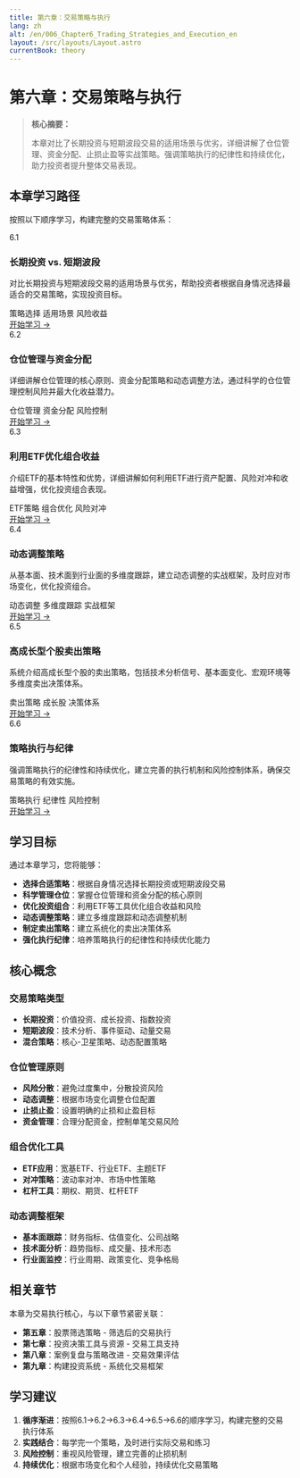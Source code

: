 ```yaml
---
title: 第六章：交易策略与执行
lang: zh
alt: /en/006_Chapter6_Trading_Strategies_and_Execution_en
layout: /src/layouts/Layout.astro
currentBook: theory
---
```

# 第六章：交易策略与执行

> **核心摘要：**
> 
> 本章对比了长期投资与短期波段交易的适用场景与优劣，详细讲解了仓位管理、资金分配、止损止盈等实战策略。强调策略执行的纪律性和持续优化，助力投资者提升整体交易表现。

## 本章学习路径

按照以下顺序学习，构建完整的交易策略体系：

<div class="chapters-grid">
  <div class="chapter-card">
    <div class="chapter-header">
      <span class="chapter-number">6.1</span>
      <h3>长期投资 vs. 短期波段</h3>
    </div>
    <p>对比长期投资与短期波段交易的适用场景与优劣，帮助投资者根据自身情况选择最适合的交易策略，实现投资目标。</p>
    <div class="chapter-features">
      <span class="feature-tag">策略选择</span>
      <span class="feature-tag">适用场景</span>
      <span class="feature-tag">风险收益</span>
    </div>
    <a href="/book1/006_Chapter6/6.1_Long_term_vs_Short_term_CN" class="chapter-link">开始学习 →</a>
  </div>

  <div class="chapter-card">
    <div class="chapter-header">
      <span class="chapter-number">6.2</span>
      <h3>仓位管理与资金分配</h3>
    </div>
    <p>详细讲解仓位管理的核心原则、资金分配策略和动态调整方法，通过科学的仓位管理控制风险并最大化收益潜力。</p>
    <div class="chapter-features">
      <span class="feature-tag">仓位管理</span>
      <span class="feature-tag">资金分配</span>
      <span class="feature-tag">风险控制</span>
    </div>
    <a href="/book1/006_Chapter6/6.2_Position_Management_CN" class="chapter-link">开始学习 →</a>
  </div>

  <div class="chapter-card">
    <div class="chapter-header">
      <span class="chapter-number">6.3</span>
      <h3>利用ETF优化组合收益</h3>
    </div>
    <p>介绍ETF的基本特性和优势，详细讲解如何利用ETF进行资产配置、风险对冲和收益增强，优化投资组合表现。</p>
    <div class="chapter-features">
      <span class="feature-tag">ETF策略</span>
      <span class="feature-tag">组合优化</span>
      <span class="feature-tag">风险对冲</span>
    </div>
    <a href="/book1/006_Chapter6/6.3_ETF_Optimization_CN" class="chapter-link">开始学习 →</a>
  </div>

  <div class="chapter-card">
    <div class="chapter-header">
      <span class="chapter-number">6.4</span>
      <h3>动态调整策略</h3>
    </div>
    <p>从基本面、技术面到行业面的多维度跟踪，建立动态调整的实战框架，及时应对市场变化，优化投资组合。</p>
    <div class="chapter-features">
      <span class="feature-tag">动态调整</span>
      <span class="feature-tag">多维度跟踪</span>
      <span class="feature-tag">实战框架</span>
    </div>
    <a href="/book1/006_Chapter6/6.4_Dynamic_Adjustment_CN" class="chapter-link">开始学习 →</a>
  </div>

  <div class="chapter-card">
    <div class="chapter-header">
      <span class="chapter-number">6.5</span>
      <h3>高成长型个股卖出策略</h3>
    </div>
    <p>系统介绍高成长型个股的卖出策略，包括技术分析信号、基本面变化、宏观环境等多维度卖出决策体系。</p>
    <div class="chapter-features">
      <span class="feature-tag">卖出策略</span>
      <span class="feature-tag">成长股</span>
      <span class="feature-tag">决策体系</span>
    </div>
    <a href="/book1/006_Chapter6/6.5_Growth_Stock_Exit_CN" class="chapter-link">开始学习 →</a>
  </div>

  <div class="chapter-card">
    <div class="chapter-header">
      <span class="chapter-number">6.6</span>
      <h3>策略执行与纪律</h3>
    </div>
    <p>强调策略执行的纪律性和持续优化，建立完善的执行机制和风险控制体系，确保交易策略的有效实施。</p>
    <div class="chapter-features">
      <span class="feature-tag">策略执行</span>
      <span class="feature-tag">纪律性</span>
      <span class="feature-tag">风险控制</span>
    </div>
    <a href="/book1/006_Chapter6/6.6_Strategy_Execution_CN" class="chapter-link">开始学习 →</a>
  </div>
</div>

## 学习目标

通过本章学习，您将能够：

- **选择合适策略**：根据自身情况选择长期投资或短期波段交易
- **科学管理仓位**：掌握仓位管理和资金分配的核心原则
- **优化投资组合**：利用ETF等工具优化组合收益和风险
- **动态调整策略**：建立多维度跟踪和动态调整机制
- **制定卖出策略**：建立系统化的卖出决策体系
- **强化执行纪律**：培养策略执行的纪律性和持续优化能力

## 核心概念

### 交易策略类型
- **长期投资**：价值投资、成长投资、指数投资
- **短期波段**：技术分析、事件驱动、动量交易
- **混合策略**：核心-卫星策略、动态配置策略

### 仓位管理原则
- **风险分散**：避免过度集中，分散投资风险
- **动态调整**：根据市场变化调整仓位配置
- **止损止盈**：设置明确的止损和止盈目标
- **资金管理**：合理分配资金，控制单笔交易风险

### 组合优化工具
- **ETF应用**：宽基ETF、行业ETF、主题ETF
- **对冲策略**：波动率对冲、市场中性策略
- **杠杆工具**：期权、期货、杠杆ETF

### 动态调整框架
- **基本面跟踪**：财务指标、估值变化、公司战略
- **技术面分析**：趋势指标、成交量、技术形态
- **行业面监控**：行业周期、政策变化、竞争格局

## 相关章节

本章为交易执行核心，与以下章节紧密关联：

- **第五章**：股票筛选策略 - 筛选后的交易执行
- **第七章**：投资决策工具与资源 - 交易工具支持
- **第八章**：案例复盘与策略改进 - 交易效果评估
- **第九章**：构建投资系统 - 系统化交易框架

## 学习建议

1. **循序渐进**：按照6.1→6.2→6.3→6.4→6.5→6.6的顺序学习，构建完整的交易执行体系
2. **实践结合**：每学完一个策略，及时进行实际交易和练习
3. **风险控制**：重视风险管理，建立完善的止损机制
4. **持续优化**：根据市场变化和个人经验，持续优化交易策略
